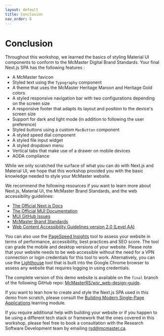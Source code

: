 ```yaml
---
layout: default
title: Conclusion
nav_order: 8
---
```


# Conclusion

Throughout this workshop, we learned the basics of styling Material UI components to conform to the McMaster Digital Brand Standards. Your final Next.js SPA has the following features :
- A McMaster favicon
- Styled text using the `Typography` component
- A theme that uses the McMaster Heritage Maroon and Heritage Gold colors
- A styled responsive navigation bar with two configurations depending on the screen size
- A responsive footer that adapts its layout and position to the device's screen size
- Support for dark and light mode (in addition to following the user preference)
- Styled buttons using a custom `MacButton` component
- A styled speed dial component
- A styled file input widget
- A styled dropdown menu
- Vertical tabs that make use of a drawer on mobile devices
- AODA compliance

While we only scratched the surface of what you can do with Next.js and Material UI, we hope that this workshop provided you with the basic knowledge needed to style your McMaster website. 

We recommend the following resources if you want to learn more about Next.js, Material UI, the McMaster Brand Standards, and the web accessibility guidelines:
- [The Official Next.js Docs](https://nextjs.org/docs)
- [The Official MUI Documentation](https://mui.com/material-ui/getting-started/overview/)
- [MUI GitHub Issues](https://github.com/mui/material-ui/issues)
- [McMaster Brand Standards](https://brand.mcmaster.ca/)
- [Web Content Accessibility Guidelines version 2.0 (Level AA)](https://www.w3.org/WAI/WCAG21/quickref/)

You can also use the [PageSpeed Insights](https://pagespeed.web.dev/) tool to assess your website in terms of performance, accessibility, best practices and SEO score. The tool can grade the mobile and desktop versions of your website. Please note that your website needs to be web accessible without the need for a VPN connection or login credentials for this tool to work. Alternatively, you can use the [Lighthouse](https://developer.chrome.com/docs/lighthouse/overview/) tool that is built into the Google Chrome browser to assess any website that requires logging in using credentials.

The complete version of this demo website is available on the `final` branch of the following GitHub repo: [McMasterRS/wsr_web-design-guide](https://github.com/McMasterRS/wsr_web-design-guide).

If you want to lean how to create and style the Next.js SPA used in this demo from scratch, please consult the [Building Modern Single-Page Applications](https://mcmasterrs.github.io/lm_mac-branding) learning module. 

If you require additional help with building your website or if you happen to be using a different tech stack or framework that the ones covered in this workshop, please feel free to book a consultation with the Research Software Development team by emailing [rsd@mcmaster.ca](mailto:rsd@mcmaster.ca).